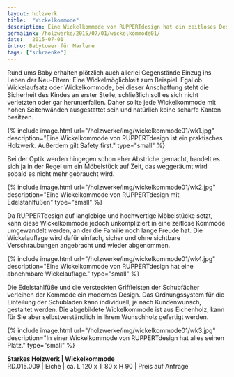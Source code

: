 ```yaml
---
layout: holzwerk
title:  "Wickelkommode"
description: Eine Wickelkommode von RUPPERTdesign hat ein zeitloses Design.
permalink: /holzwerke/2015/07/01/wickelkommode01/
date:   2015-07-01
intro: Babytower für Marlene
tags: ["schraenke"]
---
```



Rund ums Baby erhalten plötzlich auch allerlei Gegenstände Einzug ins Leben der Neu-Eltern: 
Eine Wickelmöglichkeit zum Beispiel. 
Egal ob Wickelaufsatz oder Wickelkommode, bei dieser Anschaffung steht die Sicherheit des Kindes an erster Stelle, 
schließlich soll es sich nicht verletzten oder gar herunterfallen.
Daher sollte jede Wickelkommode mit hohen Seitenwänden ausgestattet sein und natürlich keine scharfe Kanten besitzen.


{% include image.html url="/holzwerke/img/wickelkommode01/wk1.jpg" description="Eine Wickelkommode von RUPPERTdesign ist ein praktisches Holzwerk. Außerdem gilt Safety first." type="small" %}


Bei der Optik werden hingegen schon eher Abstriche gemacht, 
handelt es sich ja in der Regel um ein Möbelstück auf Zeit, das weggeräumt wird sobald es nicht mehr gebraucht wird. 


{% include image.html url="/holzwerke/img/wickelkommode01/wk2.jpg" description="Eine Wickelkommode von RUPPERTdesign mit Edelstahlfüßen" type="small" %}


Da RUPPERTdesign auf langlebige und hochwertige Möbelstücke setzt, 
kann diese Wickelkommode jedoch unkompliziert in eine zeitlose Kommode umgewandelt werden, 
an der die Familie noch lange Freude hat. Die Wickelauflage wird dafür einfach, 
sicher und ohne sichtbare Verschraubungen angebracht und wieder abgenommen. 


{% include image.html url="/holzwerke/img/wickelkommode01/wk4.jpg" description="Eine Wickelkommode von RUPPERTdesign hat eine abnehmbare Wickelauflage." type="small" %}
 
 
Die Edelstahlfüße und die versteckten Griffleisten der Schubfächer verleihen der Kommode ein modernes Design. 
Das Ordnungssystem für die Einteilung der Schubladen kann individuell, je nach Kundenwunsch, gestaltet werden. 
Die abgebildete Wickelkommode ist aus Eichenholz, kann für Sie aber selbstverständlich in Ihrem Wunschholz gefertigt werden. 
	
	
{% include image.html url="/holzwerke/img/wickelkommode01/wk3.jpg" description="In einer Wickelkommode von RUPPERTdesign hat alles seinen Platz." type="small" %}


**Starkes Holzwerk \| Wickelkommode**    
RD.015.009  \| 	Eiche \| ca. L 120 x T 80 x H 90 \| Preis auf Anfrage
